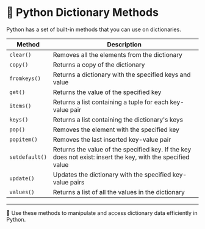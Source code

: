 # 📘 Python Dictionary Methods

Python has a set of built-in methods that you can use on dictionaries.

| Method       | Description |
|--------------|-------------|
| `clear()`        | Removes all the elements from the dictionary |
| `copy()`         | Returns a copy of the dictionary |
| `fromkeys()`     | Returns a dictionary with the specified keys and value |
| `get()`          | Returns the value of the specified key |
| `items()`        | Returns a list containing a tuple for each key-value pair |
| `keys()`         | Returns a list containing the dictionary's keys |
| `pop()`          | Removes the element with the specified key |
| `popitem()`      | Removes the last inserted key-value pair |
| `setdefault()`   | Returns the value of the specified key. If the key does not exist: insert the key, with the specified value |
| `update()`       | Updates the dictionary with the specified key-value pairs |
| `values()`       | Returns a list of all the values in the dictionary |

---

🧠 Use these methods to manipulate and access dictionary data efficiently in Python.
